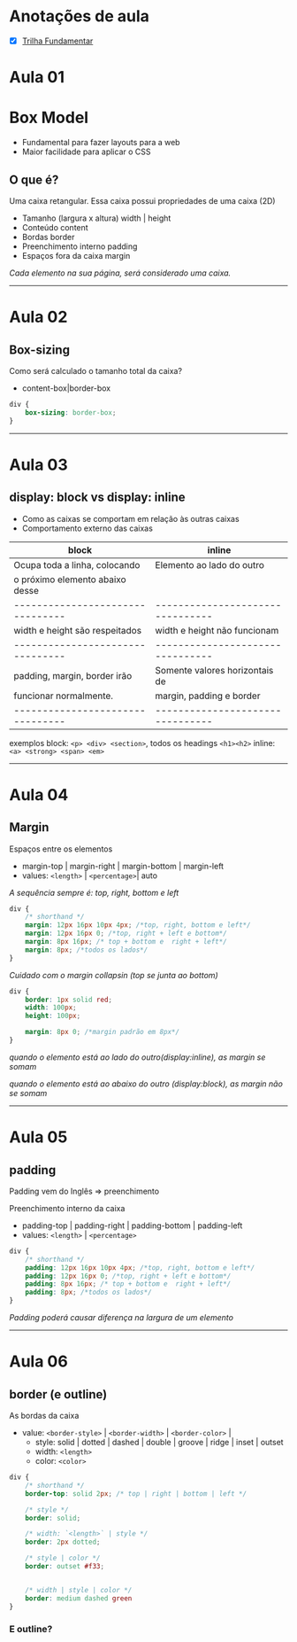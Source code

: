 # Anotações de aula

- [X] [Trilha Fundamentar](https://github.com/andrademech/rocketseat/tree/main/Fundamentar)

# Aula 01

# Box Model

- Fundamental para fazer layouts para a web
- Maior facilidade para aplicar o CSS

## O que é?

Uma caixa retangular.
Essa caixa possui propriedades de uma caixa (2D)

- Tamanho (largura x altura)    width | height
- Conteúdo                      content
- Bordas                        border
- Preenchimento interno         padding
- Espaços fora da caixa         margin

*Cada elemento na sua página, será considerado uma caixa.*

----------------------------------------------------------------

# Aula 02

## Box-sizing

Como será calculado o tamanho total da caixa?

- content-box|border-box

```css
div {
    box-sizing: border-box;
}
```
----------------------------------------------------------------

# Aula 03

## display: block vs display: inline

- Como as caixas se comportam em relação às outras caixas
- Comportamento externo das caixas

| **block**                      | **inline**                     |
|--------------------------------|--------------------------------|
| Ocupa toda a linha, colocando  | Elemento ao lado do outro      |
| o próximo elemento abaixo desse|                                |
|--------------------------------|--------------------------------|
| width e height são respeitados | width e height não funcionam   |
|--------------------------------|--------------------------------|
| padding, margin, border irão   | Somente valores horizontais de |
| funcionar normalmente.         | margin, padding e border       |
|--------------------------------|--------------------------------|

exemplos
block: `<p> <div> <section>`, todos os headings `<h1><h2>`
inline: `<a> <strong> <span> <em>`

----------------------------------------------------------------

# Aula 04

## Margin

Espaços entre os elementos

- margin-top | margin-right | margin-bottom | margin-left
- values: `<length>` | `<percentage>`| auto

*A sequência sempre é: top, right, bottom e left*

```css
div {
    /* shorthand */
    margin: 12px 16px 10px 4px; /*top, right, bottom e left*/
    margin: 12px 16px 0; /*top, right + left e bottom*/
    margin: 8px 16px; /* top + bottom e  right + left*/
    margin: 8px; /*todos os lados*/
}
```

*Cuidado com o margin collapsin (top se junta ao bottom)*

```css
div {
    border: 1px solid red;
    width: 100px;
    height: 100px;

    margin: 8px 0; /*margin padrão em 8px*/
}
```
*quando o elemento está ao lado do outro(display:inline), as margin se somam*

*quando o elemento está ao abaixo do outro (display:block), as margin não se somam*

----------------------------------------------------------------

# Aula 05

## padding

Padding vem do Inglês => preenchimento

Preenchimento interno da caixa

- padding-top | padding-right | padding-bottom | padding-left
- values: `<length>` | `<percentage>`

```css
div {
    /* shorthand */
    padding: 12px 16px 10px 4px; /*top, right, bottom e left*/
    padding: 12px 16px 0; /*top, right + left e bottom*/
    padding: 8px 16px; /* top + bottom e  right + left*/
    padding: 8px; /*todos os lados*/
}
```
*Padding poderá causar diferença na largura de um elemento*

----------------------------------------------------------------

# Aula 06

## border (e outline)

As bordas da caixa

- value: `<border-style>` | `<border-width>` | `<border-color>` | 
    - style: solid | dotted | dashed | double | groove | ridge | inset | outset
    - width: `<length>`
    - color: `<color>`

```css
div {
    /* shorthand */
    border-top: solid 2px; /* top | right | bottom | left */

    /* style */
    border: solid;

    /* width: `<length>` | style */
    border: 2px dotted;

    /* style | color */
    border: outset #f33;


    /* width | style | color */
    border: medium dashed green
}
```

### E outline?
